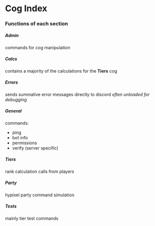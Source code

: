 # Cog Index
### Functions of each section

##### Admin
commands for cog manipulation

##### Calcs
contains a majority of the calculations for the **Tiers** cog

##### Errors
sends summative error messages directly to discord
*often unloaded for debugging*

##### General
commands:
- ping
- bot info
- permissions
- verify (server specific)

##### Tiers
rank calculation calls from players

##### Party
hypixel party command simulation

##### Tests
mainly tier test commands
